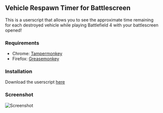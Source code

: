 Vehicle Respawn Timer for Battlescreen
-------------

This is a userscript that allows you to see the approximate time remaining for each destroyed vehicle while playing Battlefield 4 with your battlescreen opened!

### Requirements ######
 - Chrome: [Tampermonkey](https://chrome.google.com/webstore/detail/tampermonkey/dhdgffkkebhmkfjojejmpbldmpobfkfo)
 - Firefox: [Greasemonkey](https://addons.mozilla.org/firefox/addon/greasemonkey/)

### Installation ######
Download the userscript [here](https://github.com/Andersso/battlescreen-respawn-timer/raw/master/bs-respawn-timer.user.js)

### Screenshot ######
![Screenshot](http://i.imgur.com/rIPn071.jpg)
